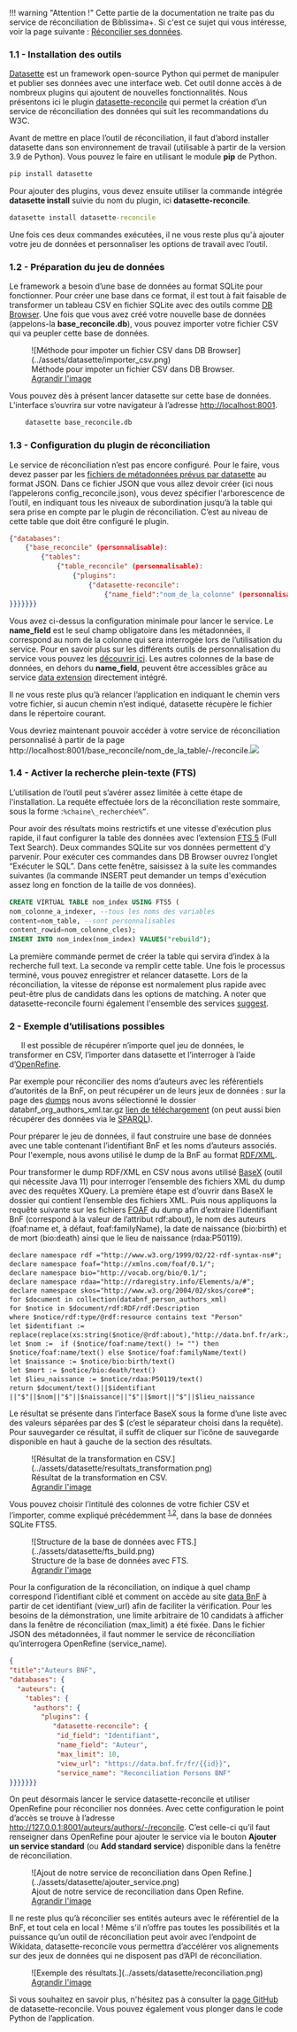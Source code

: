 
!!! warning "Attention !"
	Cette partie de la documentation ne traite pas du service de réconciliation de Biblissima+. Si c'est ce sujet qui vous intéresse, voir la page suivante : <a href="/api/api-reconciliation/">Réconcilier ses données</a>.

### 1.1 - Installation des outils
[Datasette](https://datasette.io/) est un framework open-source Python qui permet de manipuler et publier ses données avec une interface web. Cet outil donne accès à de nombreux plugins qui ajoutent de nouvelles fonctionnalités. Nous présentons ici le plugin [datasette-](https://github.com/drkane/datasette-reconcile)[reconcile](https://github.com/drkane/datasette-reconcile) qui permet la création d’un service de réconciliation des données qui suit les recommandations du W3C.

Avant de mettre en place l’outil de réconciliation, il faut d’abord installer datasette dans son environnement de travail (utilisable à partir de la version 3.9 de Python). Vous pouvez le faire en utilisant le module **pip** de Python.

```cmd
pip install datasette
```
Pour ajouter des plugins, vous devez ensuite utiliser la commande intégrée **datasette install** suivie du nom du plugin, ici **datasette-reconcile**.
```cmd
datasette install datasette-reconcile
```

Une fois ces deux commandes exécutées, il ne vous reste plus qu'à ajouter votre jeu de données et personnaliser les options de travail avec l’outil.
### 1.2 - Préparation du jeu de données
Le framework a besoin d’une base de données au format SQLite pour fonctionner. Pour créer une base dans ce format, il est tout à fait faisable de transformer un tableau CSV en fichier SQLite avec des outils comme [DB Browser](https://sqlitebrowser.org/). Une fois que vous avez créé votre nouvelle base de données (appelons-la **base\_reconcile.db**), vous pouvez importer votre fichier CSV qui va peupler cette base de données.

<figure markdown>
![Méthode pour impoter un fichier CSV dans DB Browser](../assets/datasette/importer_csv.png)
<figcaption>Méthode pour impoter un fichier CSV dans DB Browser.</figcaption>
<figcaption><a href="/assets/datasette/importer_csv.png">Agrandir l'image</a></figcaption>
</figure>


Vous pouvez dès à présent lancer datasette sur cette base de données. L’interface s’ouvrira sur votre navigateur à l’adresse <http://localhost:8001>.

```cmd
	datasette base_reconcile.db
```

### 1.3 - Configuration du plugin de réconciliation
Le service de réconciliation n’est pas encore configuré. Pour le faire, vous devez passer par les [fichiers de métadonnées prévus par datasette](https://docs.datasette.io/en/stable/metadata.html) au format JSON. Dans ce fichier JSON que vous allez devoir créer (ici nous l’appelerons config\_reconcile.json), vous devez spécifier l'arborescence de l’outil, en indiquant tous les niveaux de subordination jusqu’à la table qui sera prise en compte par le plugin de réconciliation. C’est au niveau de cette table que doit être configuré le plugin.

```json
{"databases":
	{"base_reconcile" (personnalisable):
		{"tables":
			{"table_reconcile" (personnalisable):
				{"plugins":
					{"datasette-reconcile":
						{"name_field":"nom_de_la_colonne" (personnalisable)
}}}}}}}
```

Vous avez ci-dessus la configuration minimale pour lancer le service.
Le **name\_field** est le seul champ obligatoire dans les métadonnées, il correspond au nom de la colonne qui sera interrogée lors de l’utilisation du service. Pour en savoir plus sur les différents outils de personnalisation du service vous pouvez les [découvrir ici](https://github.com/drkane/datasette-reconcile?tab=readme-ov-file#plugin-configuration). Les autres colonnes de la base de données, en dehors du **name_field**, peuvent être accessibles grâce au service <a href="/api/reconciliation-infos-techniques/#service-data-extension">data extension</a> directement intégré.

Il ne vous reste plus qu’à relancer l’application en indiquant le chemin vers votre fichier, si aucun chemin n’est indiqué, datasette récupère le fichier dans le répertoire courant.

Vous devriez maintenant pouvoir accéder à votre service de réconciliation personnalisé à partir de la page  http://localhost:8001/base\_reconcile/nom\_de\_la\_table/-/reconcile.![](Aspose.Words.ab4ec036-eabe-4ee5-a877-a792abb18280.006.png)

### 1.4 - Activer la recherche plein-texte (FTS)
L’utilisation de l’outil peut s’avérer assez limitée à cette étape de l'installation. La requête effectuée lors de la réconciliation reste sommaire, sous la forme :```%chaine\_recherchée%”```.

Pour avoir des résultats moins restrictifs et une vitesse d'exécution plus rapide, il faut configurer la table des données avec l’extension [FTS 5](https://sqlite.org/fts5.html) (Full Text Search). Deux commandes SQLite sur vos données permettent d’y parvenir. Pour exécuter ces commandes dans DB Browser ouvrez l’onglet “Exécuter le SQL”. Dans cette fenêtre, saisissez à la suite les commandes suivantes (la commande INSERT peut demander un temps d'exécution assez long en fonction de la taille de vos données).

```sql
CREATE VIRTUAL TABLE nom_index USING FTS5 (
nom_colonne_a_indexer, --tous les noms des variables
content=nom_table, --sont personnalisables
content_rowid=nom_colonne_cles);
INSERT INTO nom_index(nom_index) VALUES("rebuild");
```

La première commande permet de créer la table qui servira d’index à la recherche full text. La seconde va remplir cette table. Une fois le processus terminé, vous pouvez enregistrer et relancer datasette. Lors de la réconciliation, la vitesse de réponse est normalement plus rapide avec peut-être plus de candidats dans les options de matching. A noter que datasette-reconcile fourni également l'ensemble des services <a href="/api/reconciliation-infos-techniques/#services-suggest">suggest</a>.
### 2 - Exemple d’utilisations possibles
`	`Il est possible de récupérer n’importe quel jeu de données, le transformer en CSV, l’importer dans datasette et l’interroger à l’aide d’[OpenRefine](https://doc.biblissima.fr/api/openrefine/).

Par exemple pour réconcilier des noms d’auteurs avec les référentiels d’autorités de la BnF, on peut récupérer un de leurs jeux de données : sur la page des [dumps](https://api.bnf.fr/fr/node/270) nous avons sélectionné le dossier databnf\_org\_authors\_xml.tar.gz [lien de téléchargement](https://transfert.bnf.fr/link/2a2b3690-f642-4644-8615-9b50b59c84d9) (on peut aussi bien récupérer des données via le [SPARQL](https://api.bnf.fr/fr/sparql-endpoint-de-databnffr)).

Pour préparer le jeu de données, il faut construire une base de données avec une table contenant l’identifiant BnF et les noms d’auteurs associés. Pour l'exemple, nous avons utilisé le dump de la BnF au format [RDF/XML](https://www.w3.org/TR/rdf-syntax-grammar/).

Pour transformer le dump RDF/XML en CSV nous avons utilisé [BaseX](https://basex.org/download/) (outil qui nécessite Java 11) pour interroger l’ensemble des fichiers XML du dump avec des requêtes XQuery. La première étape est d’ouvrir dans BaseX le dossier qui contient l’ensemble des fichiers XML. Puis nous appliquons la requête suivante sur les fichiers [FOAF](http://xmlns.com/foaf/spec/) du dump afin d’extraire l’identifiant BnF (correspond à la valeur de l’attribut rdf:about), le nom des auteurs (foaf:name et, à défaut, foaf:familyName), la date de naissance (bio:birth) et de mort (bio:death) ainsi que le lieu de naissance (rdaa:P50119).

```xquery
declare namespace rdf ="http://www.w3.org/1999/02/22-rdf-syntax-ns#";
declare namespace foaf="http://xmlns.com/foaf/0.1/";
declare namespace bio="http://vocab.org/bio/0.1/";
declare namespace rdaa="http://rdaregistry.info/Elements/a/#";
declare namespace skos="http://www.w3.org/2004/02/skos/core#";
for $document in collection(databnf_person_authors_xml)
for $notice in $document/rdf:RDF/rdf:Description
where $notice/rdf:type/@rdf:resource contains text "Person"
let $identifiant := replace(replace(xs:string($notice/@rdf:about),"http://data.bnf.fr/ark:/12148/cb",""),"#about","")
let $nom :=  if ($notice/foaf:name/text() != "") then $notice/foaf:name/text() else $notice/foaf:familyName/text()
let $naissance := $notice/bio:birth/text()
let $mort := $notice/bio:death/text()
let $lieu_naissance := $notice/rdaa:P50119/text()
return $document/text()||$identifiant ||"$"||$nom||"$"||$naissance||"$"||$mort||"$"||$lieu_naissance

```

Le résultat se présente dans l’interface BaseX sous la forme d’une liste avec des valeurs séparées par des $ (c’est le séparateur choisi dans la requête). Pour sauvegarder ce résultat, il suffit de cliquer sur l'icône de sauvegarde disponible en haut à gauche de la section des résultats.


<figure markdown>
![Résultat de la transformation en CSV.](../assets/datasette/resultats_transformation.png)
<figcaption>Résultat de la transformation en CSV.</figcaption>
<figcaption><a href="/assets/datasette/resultats_transformation.png">Agrandir l'image</a></figcaption>
</figure>

Vous pouvez choisir l’intitulé des colonnes de votre fichier CSV et l’importer, comme expliqué précédemment <sup><a href="/api/datasette/#12-preparation-du-jeu-de-donnees">1.2</a></sup>, dans la base de données SQLite FTS5.

<figure markdown>
![Structure de la base de données avec FTS.](../assets/datasette/fts_build.png)
<figcaption>Structure de la base de données avec FTS.</figcaption>
<figcaption><a href="/assets/datasette/fts_build.png">Agrandir l'image</a></figcaption>
</figure>


Pour la configuration de la réconciliation, on indique à quel champ correspond l’identifiant ciblé et comment on accède au site [data BnF](https://data.bnf.fr) à partir de cet identifiant (view\_url) afin de faciliter la vérification. Pour les besoins de la démonstration, une limite arbitraire de 10 candidats à afficher dans la fenêtre de réconciliation (max\_limit) a été fixée. Dans le fichier JSON des métadonnées, il faut nommer le service de réconciliation qu’interrogera OpenRefine (service\_name).
```json
{
"title":"Auteurs BNF",
"databases": {
  "auteurs": {
    "tables": {
      "authors": {
        "plugins": {
           "datasette-reconcile": {
            "id_field": "Identifiant",
            "name_field": "Auteur",
            "max_limit": 10,
            "view_url": "https://data.bnf.fr/fr/{{id}}",
            "service_name": "Reconciliation Persons BNF"
}}}}}}}
```

On peut désormais lancer le service datasette-reconcile et utiliser OpenRefine pour réconcilier nos données. Avec cette configuration le point d’accès se trouve à l’adresse <http://127.0.0.1:8001/auteurs/authors/-/reconcile>. C’est celle-ci qu’il faut renseigner dans OpenRefine pour ajouter le service via le bouton **Ajouter un service standard** (ou **Add standard service**) disponible dans la fenêtre de réconciliation.

<figure markdown>
![Ajout de notre service de reconciliation dans Open Refine.](../assets/datasette/ajouter_service.png)
<figcaption>Ajout de notre service de reconciliation dans Open Refine.</figcaption>
<figcaption><a href="/assets/datasette/ajouter_service.png">Agrandir l'image</a></figcaption>
</figure>

Il ne reste plus qu’à réconcilier ses entités auteurs avec le référentiel de la BnF, et tout cela en local ! Même s'il n’offre pas toutes les possibilités et la puissance qu’un outil de réconciliation peut avoir avec l’endpoint de Wikidata, datasette-reconcile vous permettra d’accélérer vos alignements sur des jeux de données qui ne disposent pas d’API de réconciliation.

<figure markdown>
![Exemple des résultats.](../assets/datasette/reconciliation.png)
<figcaption><a href="/assets/datasette/reconciliation.png">Agrandir l'image</a></figcaption>
</figure>

Si vous souhaitez en savoir plus, n'hésitez pas à consulter la [page GitHub](https://github.com/drkane/datasette-reconcile) de datasette-reconcile. Vous pouvez également vous plonger dans le code Python de l’application.
